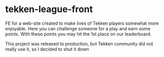 # tekken-league-front
FE for a web-site created to make lives of Tekken players somewhat more enjoyable. Here you can challenge someone for a play and earn some points.
With these points you may hit the 1st place on our leaderboard. 

This project was released to production, but Tekken community did not really use it, so I decided to shut it down
